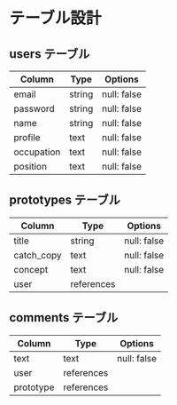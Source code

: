 # テーブル設計

## users テーブル

| Column   | Type   | Options     |
| -------- | ------ | ----------- |
| email    | string | null: false   |
| password | string | null: false   |
| name     | string | null: false   |
| profile  | text   | null: false   |
| occupation | text | null: false   |
| position | text   | null: false   |

## prototypes テーブル

| Column | Type   | Options     |
| ------ | ------ | ----------- |
| title  | string | null: false   |
| catch_copy  | text | null: false   |
| concept  | text | null: false   |
| user   | references |         |

## comments テーブル

| Column | Type   | Options     |
| ------ | ---------- | ------- |
| text   | text   | null: false   |
| user   | references |         |
| prototype   | references |    |
